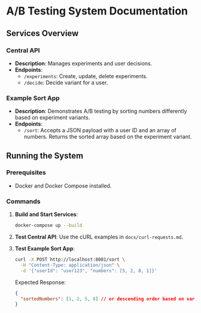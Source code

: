 # A/B Testing System Documentation

## Services Overview

### Central API
- **Description**: Manages experiments and user decisions.
- **Endpoints**:
  - `/experiments`: Create, update, delete experiments.
  - `/decide`: Decide variant for a user.

### Example Sort App
- **Description**: Demonstrates A/B testing by sorting numbers differently based on experiment variants.
- **Endpoints**:
  - `/sort`: Accepts a JSON payload with a user ID and an array of numbers. Returns the sorted array based on the experiment variant.

## Running the System

### Prerequisites
- Docker and Docker Compose installed.

### Commands
1. **Build and Start Services**:
   ```bash
   docker-compose up --build
   ```

2. **Test Central API**:
   Use the cURL examples in `docs/curl-requests.md`.

3. **Test Example Sort App**:
   ```bash
   curl -X POST http://localhost:8081/sort \
     -H "Content-Type: application/json" \
     -d '{"userId": "user123", "numbers": [5, 2, 8, 1]}'
   ```

   Expected Response:
   ```json
   {
     "sortedNumbers": [1, 2, 5, 8] // or descending order based on variant
   }
   ```
